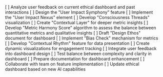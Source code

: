 [ ] Analyze user feedback on current ethical dashboard and past interactions
[ ] Design the "User Impact Symphony" feature
[ ] Implement the "User Impact Nexus" element
[ ] Develop "Consciousness Threads" visualization
[ ] Create "Contextual Layer" for deeper metric insights
[ ] Develop "Metric Harmony Score" algorithm to assess the balance between quantitative metrics and qualitative insights
[ ] Draft "Design Ethos" document for dashboard
[ ] Implement "Bias Check" mechanism for metrics
[ ] Develop "Contextual Rhythm" feature for data presentation
[ ] Create dynamic visualizations for engagement tracking
[ ] Integrate user feedback into dashboard design
[ ] Test balance between complexity and clarity in dashboard
[ ] Prepare documentation for dashboard enhancement
[ ] Collaborate with team on feature implementation
[ ] Update ethical dashboard based on new AI capabilities